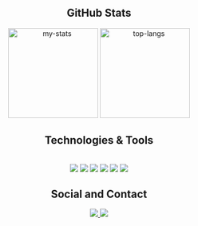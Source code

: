 <div align="center">

  ## GitHub Stats
  <img alt="my-stats" height="180em" src="https://github-readme-stats-eo7j.vercel.app/api?username=filipe1902&show_icons=true&theme=holi" />
  <img alt="top-langs" height="180em" src="https://github-readme-stats-eo7j.vercel.app/api/top-langs/?username=filipe1902&layout=compact&theme=holi" />
  
  ## Technologies & Tools
  <br />
  <img src="https://img.shields.io/badge/Python-FFD43B?style=for-the-badge&logo=python&logoColor=blue" style="pointer-events: none; />
  <img src="https://img.shields.io/badge/JavaScript-323330?style=for-the-badge&logo=javascript&logoColor=F7DF1E" />
  <img src="https://img.shields.io/badge/React-20232A?style=for-the-badge&logo=react&logoColor=61DAFB" />
  <img src="https://img.shields.io/badge/Spring_Boot-6DB33F?style=for-the-badge&logo=spring-boot&logoColor=white" />
  <img src="https://img.shields.io/badge/MySQL-005C84?style=for-the-badge&logo=mysql&logoColor=white" />
  <img src="https://img.shields.io/badge/Java-%23ED8B00.svg?style=for-the-badge&logo=openjdk&logoColor=white" />
  <img src="https://img.shields.io/badge/GIT-E44C30?style=for-the-badge&logo=git&logoColor=white" />

  ## Social and Contact
  <a href="https://www.linkedin.com/in/filipe-marques-aa42a3352" target="_blank">
    <img src="https://img.shields.io/badge/LinkedIn-0077B5?style=for-the-badge&logo=linkedin&logoColor=white" />
  </a>
  
  <!-- Gmail -->
  <a href="mailto:filipemoitosomarques@gmail.com" target="_blank">
    <img src="https://img.shields.io/badge/Gmail-D14836?style=for-the-badge&logo=gmail&logoColor=white" />
  </a>
</div>
